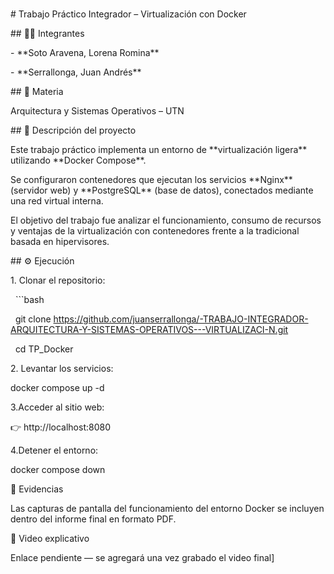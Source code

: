 # 

\# Trabajo Práctico Integrador – Virtualización con Docker



\## 👩‍💻 Integrantes

\- \*\*Soto Aravena, Lorena Romina\*\*  

\- \*\*Serrallonga, Juan Andrés\*\*



\## 🧠 Materia

Arquitectura y Sistemas Operativos – UTN



\## 🧾 Descripción del proyecto

Este trabajo práctico implementa un entorno de \*\*virtualización ligera\*\* utilizando \*\*Docker Compose\*\*.  

Se configuraron contenedores que ejecutan los servicios \*\*Nginx\*\* (servidor web) y \*\*PostgreSQL\*\* (base de datos), conectados mediante una red virtual interna.



El objetivo del trabajo fue analizar el funcionamiento, consumo de recursos y ventajas de la virtualización con contenedores frente a la tradicional basada en hipervisores.



\## ⚙️ Ejecución

1\. Clonar el repositorio:  

&nbsp;  ```bash

&nbsp;  git clone https://github.com/juanserrallonga/-TRABAJO-INTEGRADOR-ARQUITECTURA-Y-SISTEMAS-OPERATIVOS---VIRTUALIZACI-N.git

&nbsp;  cd TP\_Docker

2\. Levantar los servicios:

docker compose up -d

3.Acceder al sitio web:

👉 http://localhost:8080

4.Detener el entorno:

docker compose down



📸 Evidencias



Las capturas de pantalla del funcionamiento del entorno Docker se incluyen dentro del informe final en formato PDF.



🎥 Video explicativo



Enlace pendiente — se agregará una vez grabado el video final]

